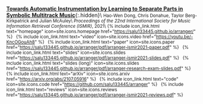 [__Towards Automatic Instrumentation by Learning to Separate Parts in Symbolic Multitrack Music__](https://salu133445.github.io/arranger/pdf/arranger-arxiv-paper.pdf){:.hidden}\\
<small>
Hao-Wen Dong, Chris Donahue, Taylor Berg-Kirkpatrick and Julian McAuley\\
_Proceedings of the 22nd International Society for Music Information Retrieval Conference (ISMIR)_, 2021\\
{% include icon_link.html text="homepage" icon=site.icons.homepage href="https://salu133445.github.io/arranger/" %}&ensp;
{% include icon_link.html text="video" icon=site.icons.video href="https://youtu.be/-KncOGouAh8" %}&ensp;
{% include icon_link.html text="paper" icon=site.icons.paper href="https://salu133445.github.io/arranger/pdf/arranger-ismir2021-paper.pdf" %}&ensp;
{% include icon_link.html text="slides" icon=site.icons.slides href="https://salu133445.github.io/arranger/pdf/arranger-ismir2021-slides.pdf" %}&ensp;
{% include icon_link.html text="slides (long)" icon=site.icons.slides href="https://salu133445.github.io/arranger/pdf/arranger-research-exam-slides.pdf" %}&ensp;
{% include icon_link.html text="arXiv" icon=site.icons.arxiv href="https://arxiv.org/abs/2107.05916" %}&ensp;
{% include icon_link.html text="code" icon=site.icons.code href="https://github.com/salu133445/arranger" %}&ensp;
{% include icon_link.html text="reviews" icon=site.icons.reviews href="https://salu133445.github.io/arranger/pdf/arranger-ismir2021-reviews.pdf" %}
</small>
